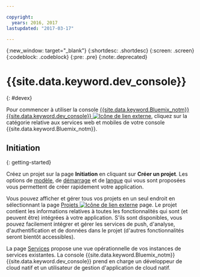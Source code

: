 ```yaml
---

copyright:
  years: 2016, 2017
lastupdated: "2017-03-17"

---
```

{:new_window: target="_blank"}
{:shortdesc: .shortdesc}
{:screen: .screen}
{:codeblock: .codeblock}
{:pre: .pre}
{:note:.deprecated}

# {{site.data.keyword.dev_console}}
{: #devex}

Pour commencer à utiliser la console [{{site.data.keyword.Bluemix_notm}} {{site.data.keyword.dev_console}} ![Icône de lien externe](../icons/launch-glyph.svg "Icône de lien externe")](https://console.{DomainName}/developer/getting-started), cliquez sur la catégorie relative aux services web et mobiles de votre console {{site.data.keyword.Bluemix_notm}}.


## Initiation
{: getting-started}

Créez un projet sur la page
**Initiation** en cliquant sur **Créer un projet**. Les options de [modèle](patterns.html), de [démarrage](starters.html) et de [langue](patterns.html#languages) qui vous sont proposées vous permettent de créer rapidement votre application.

Vous pouvez afficher et gérer tous vos projets en un seul endroit en sélectionnant la page [Projets ![Icône de lien externe](../icons/launch-glyph.svg "Icône de lien externe")](https://console.{DomainName}/developer/projects) page. Le projet contient les informations relatives à toutes les fonctionnalités qui sont (et peuvent être) intégrées à votre application. S'ils sont disponibles, vous pouvez facilement intégrer et gérer les services de push, d'analyse, d'authentification et de données dans le projet (d'autres fonctionnalités seront bientôt accessibles).

La page [Services](services.html) propose une vue opérationnelle de vos instances de services existantes. La console {{site.data.keyword.Bluemix_notm}} {{site.data.keyword.dev_console}} prend en charge un développeur de cloud natif et un utilisateur de gestion d'application de cloud natif.


<!--You can also discover the {{site.data.keyword.Bluemix_notm}} Mobile offerings, link to the Mobile documentation and get answers from our {{site.data.keyword.Bluemix_notm}} Mobile services community on Stack Overflow.-->

